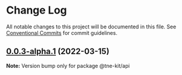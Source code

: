 # Change Log

All notable changes to this project will be documented in this file.
See [Conventional Commits](https://conventionalcommits.org) for commit guidelines.

## [0.0.3-alpha.1](https://github.com/nefayran/Way/compare/@tne-kit/api@0.0.3-alpha.0...@tne-kit/api@0.0.3-alpha.1) (2022-03-15)

**Note:** Version bump only for package @tne-kit/api
